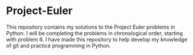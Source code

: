 # Project-Euler

This repository contains my solutions to the Project Euler problems in Python. I will be completing the problems in chronological order, starting with problem 6. I have made this repository to help develop my knowledge of git and practice programming in Python. 